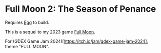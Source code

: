 # Full Moon 2: The Season of Penance

Requires [Egg](https://github.com/aksommerville/egg) to build.

This is a sequel to my 2023 game [Full Moon](https://github.com/aksommerville/fullmoon4).

For (GDEX Game Jam 2024)[https://itch.io/jam/gdex-game-jam-2024], theme "FULL MOON".
